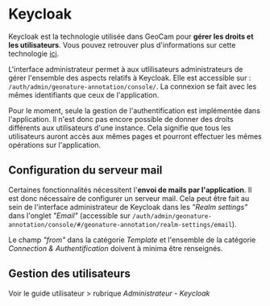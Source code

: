 # Keycloak

Keycloak est la technologie utilisée dans GeoCam pour **gérer les droits et les utilisateurs**. Vous pouvez retrouver plus d'informations sur cette technologie [ici](https://www.keycloak.org/guides#getting-started).

L'interface administrateur permet à aux utlilisateurs administrateurs de gérer l'ensemble des aspects relatifs à Keycloak. Elle est accessible sur : `/auth/admin/geonature-annotation/console/`. La connexion se fait avec les mêmes identifiants que ceux de l'application. 

Pour le moment, seule la gestion de l'authentification est implémentée dans l'application. Il n'est donc pas encore possible de donner des droits différents aux utilisateurs d'une instance. Cela signifie que tous les utilisateurs auront accès aux mêmes pages et pourront effectuer les mêmes opérations sur l'application.

## Configuration du serveur mail

Certaines fonctionnalités nécessitent l'**envoi de mails par l'application**. Il est donc nécessaire de configurer un serveur mail.
Cela peut être fait au sein de l'interface administrateur de Keycloak dans les _"Realm settings"_ dans l'onglet _"Email"_ (accessible sur `/auth/admin/geonature-annotation/console/#/geonature-annotation/realm-settings/email`).

Le champ _"from"_ dans la catégorie _Template_ et l'ensemble de la catégorie _Connection & Authentification_ doivent à minima être renseignés.

## Gestion des utilisateurs

Voir le guide utilisateur > rubrique _Administrateur - Keycloak_
